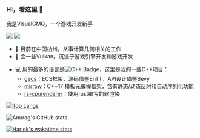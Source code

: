 ### Hi，看这里 👋

我是VisualGMQ，一个游戏开发新手

<a href="https://space.bilibili.com/256768793"><img src="https://img.shields.io/badge/Bilibili-B站-ff69b4" /></a> 
<a href="https://visualgmq.github.io/"><img src="https://img.shields.io/badge/Website-博客-blue" /></a>

- 🔭 目前在中国杭州，从事计算几何相关的工作
- 🌱 会一些Vulkan。沉浸于游戏引擎开发和游戏开发
<!-- - 🌱 正在编写[Grogue](https://github.com/VisualGMQ/grogue)，一个Roguelite游戏。[在线试玩Web版！](https://visualgmq.github.io/projects/grogue-demo/grogue.html)，每周日更新！ -->

- 💻 用的最多的语言是![C++ Badge](https://img.shields.io/badge/C%2B%2B-00599C?logo=cplusplus&logoColor=fff&style=flat)，这里是我的一些C++项目：
  - [gecs](https://github.com/VisualGMQ/gecs)：ECS框架，源码借鉴EnTT，API设计借鉴Bevy
  - [mirrow](https://github.com/VisualGMQ/mirrow)：C++17 模板元编程框架，含有静态/动态反射和自动序列化功能
  - [rs-cpurenderer](https://github.com/VisualGMQ/rs-cpurenderer)：使用rust编写的软渲染

[![Top Langs](https://github-readme-stats.vercel.app/api/top-langs/?username=VisualGMQ&layout=compact&hide=html,javascript,c)](https://github.com/anuraghazra/github-readme-stats)

![Anurag's GitHub stats](https://github-readme-stats.vercel.app/api?username=VisualGMQ&layout=compact)

<!--[![wakatime](https://wakatime.com/badge/user/7e7c9b8c-f1a2-45d5-a175-922086f27157.svg)](https://wakatime.com/@7e7c9b8c-f1a2-45d5-a175-922086f27157)-->

[![Harlok's wakatime stats](https://github-readme-stats.vercel.app/api/wakatime?username=@VisualGMQ)](https://github.com/anuraghazra/github-readme-stats)

